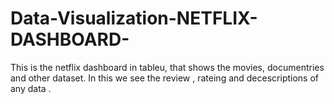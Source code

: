 # Data-Visualization-NETFLIX-DASHBOARD-
This is the netflix dashboard in tableu, that shows the movies, documentries and other dataset. In this we see the review , rateing and decescriptions  of any data .

